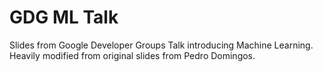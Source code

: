 # GDG ML Talk

Slides from Google Developer Groups Talk introducing Machine Learning. Heavily modified from original slides from Pedro Domingos.
